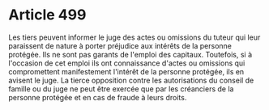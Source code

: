 # Article 499

Les tiers peuvent informer le juge des actes ou omissions du tuteur qui leur paraissent de nature à porter préjudice aux intérêts de la personne protégée.   Ils ne sont pas garants de l'emploi des capitaux. Toutefois, si à l'occasion de cet emploi ils ont connaissance d'actes ou omissions qui compromettent manifestement l'intérêt de la personne protégée, ils en avisent le juge.   La tierce opposition contre les autorisations du conseil de famille ou du juge ne peut être exercée que par les créanciers de la personne protégée et en cas de fraude à leurs droits.